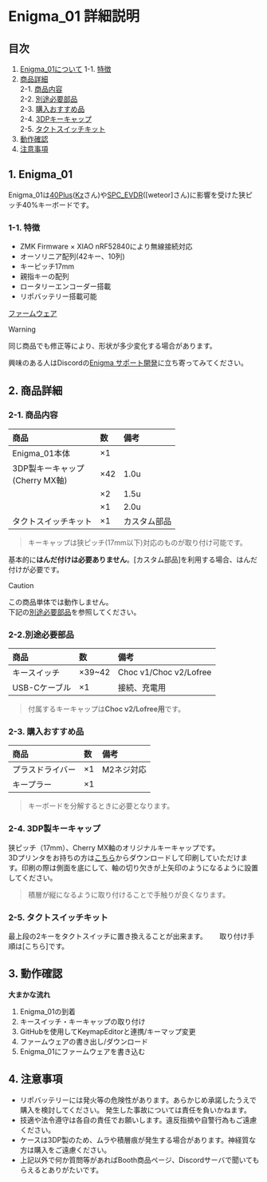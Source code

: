 # Enigma_01 詳細説明

## 目次
1. [Enigma_01について](#1-Enigma_01について)
  1-1. [特徴](#1-1-特徴)  
3. [商品詳細](#2-商品詳細)  
  2-1. [商品内容](#2-1-商品内容)  
  2-2. [別途必要部品](#2-2別途必要部品)  
  2-3. [購入おすすめ品](#2-3-購入おすすめ品)  
  2-4. [3DPキーキャップ](#2-4-3DP製キーキャップ)  
  2-5. [タクトスイッチキット](#2-5-タクトスイッチキット)  
4. [動作確認](#3-動作確認)  
5. [注意事項](#4-注意事項)  

## 1. Enigma_01
Enigma_01は[40Plus](https://note.com/kazu_dob/n/n5ea06c3c5d62)([Kz](https://x.com/kazu_dob)さん)や[SPC_EVDR](https://github.com/weteor/SPC_EVDR)([weteor]さん)に影響を受けた狭ピッチ40%キーボードです。  
### 1-1. 特徴
+ ZMK Firmware × XIAO nRF52840により無線接続対応
+ オーソリニア配列(42キー、10列)
+ キーピッチ17mm
+ 親指キーの配列
+ ロータリーエンコーダー搭載
+ リポバッテリー搭載可能

[ファームウェア](https://github.com/nazuna293/zmk-config-Enigma_01)

> [!WARNING]
> 同じ商品でも修正等により、形状が多少変化する場合があります。

興味のある人はDiscordの[Enigma サポート開発](https://discord.gg/sYsCttWgKr)に立ち寄ってみてください。

## 2. 商品詳細

### 2-1. 商品内容

|商品|数|備考|
|:-|:-|:-|
|Enigma_01本体|×1| |
|3DP製キーキャップ<br> (Cherry MX軸)|×42|1.0u|
| |×2|1.5u|
| |×1|2.0u|
|タクトスイッチキット|×1|カスタム部品|
  > キーキャップは狭ピッチ(17mm以下)対応のものが取り付け可能です。

基本的に**はんだ付けは必要ありません**。[カスタム部品]を利用する場合、はんだ付けが必要です。

> [!CAUTION]
> この商品単体では動作しません。  
> 下記の[別途必要部品](#2-2別途必要部品)を参照してください。  

### 2-2.別途必要部品

|商品|数|備考|
|:-|:-|:-|
|キースイッチ|×39~42|Choc v1/Choc v2/Lofree|
|USB-Cケーブル|×1|接続、充電用|
> 付属するキーキャップは**Choc v2/Lofree用**です。　　


### 2-3. 購入おすすめ品

|商品|数|備考|
|:-|:-|:-|
|プラスドライバー|×1|M2ネジ対応|
|キープラー|×1| |
> キーボードを分解するときに必要となります。  

### 2-4. 3DP製キーキャップ

狭ピッチ（17mm）、Cherry MX軸のオリジナルキーキャップです。  
3Dプリンタをお持ちの方は[こちら]()からダウンロードして印刷していただけます。印刷の際は側面を底にして、軸の切り欠きが上矢印のようになるように設置してください。  
> 積層が縦になるように取り付けることで手触りが良くなります。  

### 2-5. タクトスイッチキット

最上段の2キーをタクトスイッチに置き換えることが出来ます。　　
取り付け手順は[こちら]です。


## 3. 動作確認

**大まかな流れ**
1. Enigma_01の到着
2. キースイッチ・キーキャップの取り付け
3. GitHubを使用してKeymapEditorと連携/キーマップ変更
4. ファームウェアの書き出し/ダウンロード
5. Enigma_01にファームウェアを書き込む

## 4. 注意事項

* リポバッテリーには発火等の危険性があります。あらかじめ承諾したうえで購入を検討してください。  発生した事故については責任を負いかねます。
* 技適や法令遵守は各自の責任でお願いします。違反指摘や自警行為もご遠慮ください。
* ケースは3DP製のため、ムラや積層痕が発生する場合があります。神経質な方は購入をご遠慮ください。
* 上記以外で何か質問等があればBooth商品ページ、Discordサーバで聞いてもらえるとありがたいです。
